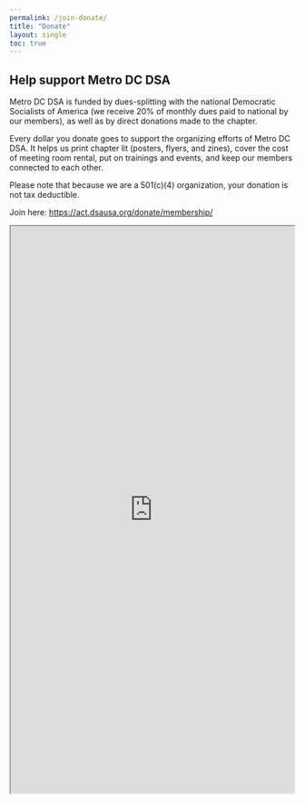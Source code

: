 ```yaml
---
permalink: /join-donate/
title: "Donate"
layout: single
toc: true
---
```


## Help support Metro DC DSA
Metro DC DSA is funded by dues-splitting with the national Democratic Socialists of America (we receive 20% of monthly dues paid to national by our members), as well as by direct donations made to the chapter.

Every dollar you donate goes to support the organizing efforts of Metro DC DSA. It helps us print chapter lit (posters, flyers, and zines), cover the cost of meeting room rental, put on trainings and events, and keep our members connected to each other.

Please note that because we are a 501(c)(4) organization, your donation is not tax deductible.

Join here: https://act.dsausa.org/donate/membership/

<iframe height="1000" width="500" src="https://act.dsausa.org/donate/membership_redesign/">
  <p>Your browser does not support iframes.</p>
</iframe>
